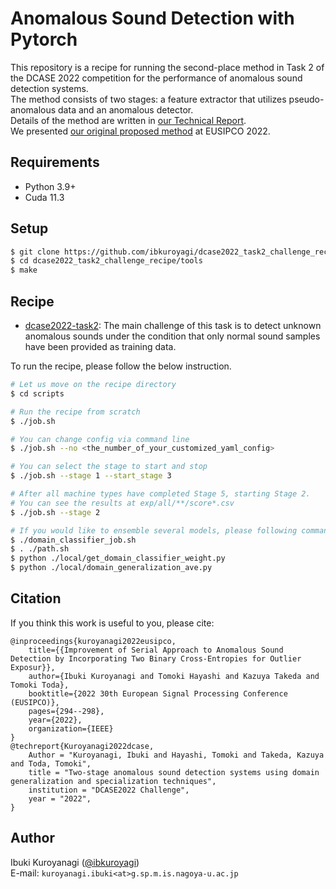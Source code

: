 # Anomalous Sound Detection with Pytorch
This repository is a recipe for running the second-place method in Task 2 of the DCASE 2022 competition for the performance of anomalous sound detection systems.  
The method consists of two stages: a feature extractor that utilizes pseudo-anomalous data and an anomalous detector.  
Details of the method are written in [our Technical Report](https://dcase.community/documents/challenge2022/technical_reports/DCASE2022_Kuroyanagi_11_t2.pdf).  
We presented [our original proposed method](https://eurasip.org/Proceedings/Eusipco/Eusipco2022/pdfs/0000294.pdf
) at EUSIPCO 2022.
## Requirements
- Python 3.9+
- Cuda 11.3



## Setup
```bash
$ git clone https://github.com/ibkuroyagi/dcase2022_task2_challenge_recipe.git
$ cd dcase2022_task2_challenge_recipe/tools
$ make
```


## Recipe
- [dcase2022-task2](https://dcase.community/challenge2022/task-unsupervised-anomalous-sound-detection-for-machine-condition-monitoring): The main challenge of this task is to detect unknown anomalous sounds under the condition that only normal sound samples have been provided as training data.

To run the recipe, please follow the below instruction.

```bash
# Let us move on the recipe directory
$ cd scripts

# Run the recipe from scratch
$ ./job.sh

# You can change config via command line
$ ./job.sh --no <the_number_of_your_customized_yaml_config>

# You can select the stage to start and stop
$ ./job.sh --stage 1 --start_stage 3

# After all machine types have completed Stage 5, starting Stage 2.
# You can see the results at exp/all/**/score*.csv
$ ./job.sh --stage 2

# If you would like to ensemble several models, please following commands.
$ ./domain_classifier_job.sh
$ . ./path.sh
$ python ./local/get_domain_classifier_weight.py
$ python ./local/domain_generalization_ave.py

```

## Citation
If you think this work is useful to you, please cite:
```
@inproceedings{kuroyanagi2022eusipco,
    title={{Improvement of Serial Approach to Anomalous Sound Detection by Incorporating Two Binary Cross-Entropies for Outlier Exposur}}, 
    author={Ibuki Kuroyanagi and Tomoki Hayashi and Kazuya Takeda and Tomoki Toda},
    booktitle={2022 30th European Signal Processing Conference (EUSIPCO)},
    pages={294--298},
    year={2022},
    organization={IEEE}
}
@techreport{Kuroyanagi2022dcase,
    Author = "Kuroyanagi, Ibuki and Hayashi, Tomoki and Takeda, Kazuya and Toda, Tomoki",
    title = "Two-stage anomalous sound detection systems using domain generalization and specialization techniques",
    institution = "DCASE2022 Challenge",
    year = "2022",
}
```


## Author

Ibuki Kuroyanagi ([@ibkuroyagi](https://github.com/ibkuroyagi))  
E-mail: `kuroyanagi.ibuki<at>g.sp.m.is.nagoya-u.ac.jp`
